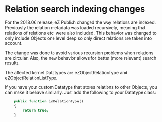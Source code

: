 # Relation search indexing changes 

For the 2018.06 release, eZ Publish changed the way relations are indexed. Previously the relation metadata was loaded recursively, meaning that relations of relations etc. were also included. This behavior was changed to only include Objects one level deep so only direct relations are taken into account.

The change was done to avoid various recursion problems when relations are circular. Also, the new behavior allows for better (more relevant) search results.

The affected kernel Datatypes are eZObjectRelationType and eZObjectRelationListType.

If you have your custom Datatype that stores relations to other Objects, you can make it behave similarly. Just add the following to your Datatype class:
```php
    public function isRelationType()
    {
        return true;
    }
```
